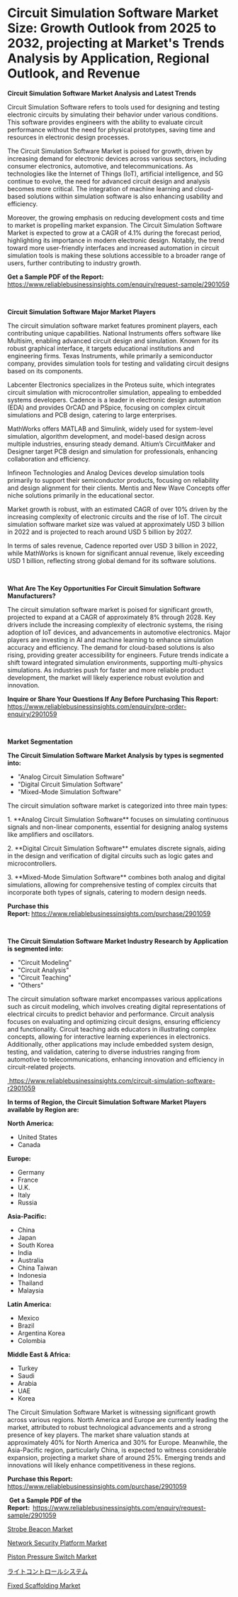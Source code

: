 <p><h1>Circuit Simulation Software Market Size: Growth Outlook from 2025 to 2032, projecting at Market's Trends Analysis by Application, Regional Outlook, and Revenue</h1></p><p><strong>Circuit Simulation Software Market Analysis and Latest Trends</strong></p>
<p><p>Circuit Simulation Software refers to tools used for designing and testing electronic circuits by simulating their behavior under various conditions. This software provides engineers with the ability to evaluate circuit performance without the need for physical prototypes, saving time and resources in electronic design processes. </p><p>The Circuit Simulation Software Market is poised for growth, driven by increasing demand for electronic devices across various sectors, including consumer electronics, automotive, and telecommunications. As technologies like the Internet of Things (IoT), artificial intelligence, and 5G continue to evolve, the need for advanced circuit design and analysis becomes more critical. The integration of machine learning and cloud-based solutions within simulation software is also enhancing usability and efficiency.</p><p>Moreover, the growing emphasis on reducing development costs and time to market is propelling market expansion. The Circuit Simulation Software Market is expected to grow at a CAGR of 4.1% during the forecast period, highlighting its importance in modern electronic design. Notably, the trend toward more user-friendly interfaces and increased automation in circuit simulation tools is making these solutions accessible to a broader range of users, further contributing to industry growth.</p></p>
<p><strong>Get a Sample PDF of the Report:&nbsp;</strong> <a href="https://www.reliablebusinessinsights.com/enquiry/request-sample/2901059?utm_campaign=101&utm_medium=2&utm_source=Github&utm_content=ia&utm_term=16032025&utm_id=circuit-simulation-software">https://www.reliablebusinessinsights.com/enquiry/request-sample/2901059</a></p>
<p>&nbsp;</p>
<p><strong>Circuit Simulation Software Major Market Players</strong></p>
<p><p>The circuit simulation software market features prominent players, each contributing unique capabilities. National Instruments offers software like Multisim, enabling advanced circuit design and simulation. Known for its robust graphical interface, it targets educational institutions and engineering firms. Texas Instruments, while primarily a semiconductor company, provides simulation tools for testing and validating circuit designs based on its components. </p><p>Labcenter Electronics specializes in the Proteus suite, which integrates circuit simulation with microcontroller simulation, appealing to embedded systems developers. Cadence is a leader in electronic design automation (EDA) and provides OrCAD and PSpice, focusing on complex circuit simulations and PCB design, catering to large enterprises.</p><p>MathWorks offers MATLAB and Simulink, widely used for system-level simulation, algorithm development, and model-based design across multiple industries, ensuring steady demand. Altium’s CircuitMaker and Designer target PCB design and simulation for professionals, enhancing collaboration and efficiency.</p><p>Infineon Technologies and Analog Devices develop simulation tools primarily to support their semiconductor products, focusing on reliability and design alignment for their clients. Mentis and New Wave Concepts offer niche solutions primarily in the educational sector.</p><p>Market growth is robust, with an estimated CAGR of over 10% driven by the increasing complexity of electronic circuits and the rise of IoT. The circuit simulation software market size was valued at approximately USD 3 billion in 2022 and is projected to reach around USD 5 billion by 2027.</p><p>In terms of sales revenue, Cadence reported over USD 3 billion in 2022, while MathWorks is known for significant annual revenue, likely exceeding USD 1 billion, reflecting strong global demand for its software solutions.</p></p>
<p>&nbsp;</p>
<p><strong>What Are The Key Opportunities For Circuit Simulation Software Manufacturers?</strong></p>
<p><p>The circuit simulation software market is poised for significant growth, projected to expand at a CAGR of approximately 8% through 2028. Key drivers include the increasing complexity of electronic systems, the rising adoption of IoT devices, and advancements in automotive electronics. Major players are investing in AI and machine learning to enhance simulation accuracy and efficiency. The demand for cloud-based solutions is also rising, providing greater accessibility for engineers. Future trends indicate a shift toward integrated simulation environments, supporting multi-physics simulations. As industries push for faster and more reliable product development, the market will likely experience robust evolution and innovation.</p></p>
<p><strong>Inquire or Share Your Questions If Any Before Purchasing This Report:</strong> <a href="https://www.reliablebusinessinsights.com/enquiry/pre-order-enquiry/2901059?utm_campaign=101&utm_medium=2&utm_source=Github&utm_content=ia&utm_term=16032025&utm_id=circuit-simulation-software">https://www.reliablebusinessinsights.com/enquiry/pre-order-enquiry/2901059</a></p>
<p>&nbsp;</p>
<p><strong>Market Segmentation</strong></p>
<p><strong>The Circuit Simulation Software Market Analysis by types is segmented into:</strong></p>
<p><ul><li>"Analog Circuit Simulation Software"</li><li>"Digital Circuit Simulation Software"</li><li>"Mixed-Mode Simulation Software"</li></ul></p>
<p><p>The circuit simulation software market is categorized into three main types: </p><p>1. **Analog Circuit Simulation Software** focuses on simulating continuous signals and non-linear components, essential for designing analog systems like amplifiers and oscillators. </p><p>2. **Digital Circuit Simulation Software** emulates discrete signals, aiding in the design and verification of digital circuits such as logic gates and microcontrollers. </p><p>3. **Mixed-Mode Simulation Software** combines both analog and digital simulations, allowing for comprehensive testing of complex circuits that incorporate both types of signals, catering to modern design needs.</p></p>
<p><strong>Purchase this Report:&nbsp;</strong><a href="https://www.reliablebusinessinsights.com/purchase/2901059?utm_campaign=101&utm_medium=2&utm_source=Github&utm_content=ia&utm_term=16032025&utm_id=circuit-simulation-software">https://www.reliablebusinessinsights.com/purchase/2901059</a></p>
<p>&nbsp;</p>
<p><strong>The Circuit Simulation Software Market Industry Research by Application is segmented into:</strong></p>
<p><ul><li>"Circuit Modeling"</li><li>"Circuit Analysis"</li><li>"Circuit Teaching"</li><li>"Others"</li></ul></p>
<p><p>The circuit simulation software market encompasses various applications such as circuit modeling, which involves creating digital representations of electrical circuits to predict behavior and performance. Circuit analysis focuses on evaluating and optimizing circuit designs, ensuring efficiency and functionality. Circuit teaching aids educators in illustrating complex concepts, allowing for interactive learning experiences in electronics. Additionally, other applications may include embedded system design, testing, and validation, catering to diverse industries ranging from automotive to telecommunications, enhancing innovation and efficiency in circuit-related projects.</p></p>
<p><a href="https://www.reliablebusinessinsights.com/circuit-simulation-software-r2901059?utm_campaign=101&utm_medium=2&utm_source=Github&utm_content=ia&utm_term=16032025&utm_id=circuit-simulation-software">&nbsp;https://www.reliablebusinessinsights.com/circuit-simulation-software-r2901059</a></p>
<p><strong>In terms of Region, the Circuit Simulation Software Market Players available by Region are:</strong></p>
<p>
    <p> <strong> North America: </strong>
        <ul>
            <li>United States</li>
            <li>Canada</li>
        </ul>
        </p> 
    <p> <strong> Europe: </strong>
        <ul>
            <li>Germany</li>
            <li>France</li>
            <li>U.K.</li>
            <li>Italy</li>
            <li>Russia</li>
        </ul>
        </p> 
    <p> <strong> Asia-Pacific: </strong>
        <ul>
            <li>China</li>
            <li>Japan</li>
            <li>South Korea</li>
            <li>India</li>
            <li>Australia</li>
            <li>China Taiwan</li>
            <li>Indonesia</li>
            <li>Thailand</li>
            <li>Malaysia</li>
        </ul>
        </p> 
    <p> <strong> Latin America: </strong>
        <ul>
            <li>Mexico</li>
            <li>Brazil</li>
            <li>Argentina Korea</li>
            <li>Colombia</li>
        </ul>
        </p> 
    <p> <strong> Middle East & Africa: </strong>
        <ul>
            <li>Turkey</li>
            <li>Saudi</li>
            <li>Arabia</li>
            <li>UAE</li>
            <li>Korea</li>
        </ul>
    </p>
    </p>
<p><p>The Circuit Simulation Software Market is witnessing significant growth across various regions. North America and Europe are currently leading the market, attributed to robust technological advancements and a strong presence of key players. The market share valuation stands at approximately 40% for North America and 30% for Europe. Meanwhile, the Asia-Pacific region, particularly China, is expected to witness considerable expansion, projecting a market share of around 25%. Emerging trends and innovations will likely enhance competitiveness in these regions.</p></p>
<p><strong>Purchase this Report: </strong><a href="https://www.reliablebusinessinsights.com/purchase/2901059?utm_campaign=101&utm_medium=2&utm_source=Github&utm_content=ia&utm_term=16032025&utm_id=circuit-simulation-software">https://www.reliablebusinessinsights.com/purchase/2901059</a></p>
<p>&nbsp;<strong>Get a Sample PDF of the Report:&nbsp;&nbsp;</strong><a href="https://www.reliablebusinessinsights.com/enquiry/request-sample/2901059?utm_campaign=101&utm_medium=2&utm_source=Github&utm_content=ia&utm_term=16032025&utm_id=circuit-simulation-software">https://www.reliablebusinessinsights.com/enquiry/request-sample/2901059</a></p>
<p><strong></strong></p>
<p><p><a href="https://github.com/messonmengen75/Market-Research-Report-List-1/blob/main/strobe-beacon-market.md?utm_campaign=101&utm_medium=2&utm_source=Github&utm_content=ia&utm_term=16032025&utm_id=circuit-simulation-software">Strobe Beacon Market</a></p><p><a href="https://github.com/djihencygnel74/Market-Research-Report-List-1/blob/main/network-security-platform-market.md?utm_campaign=101&utm_medium=2&utm_source=Github&utm_content=ia&utm_term=16032025&utm_id=circuit-simulation-software">Network Security Platform Market</a></p><p><a href="https://github.com/zymerivarrik6/Market-Research-Report-List-1/blob/main/piston-pressure-switch-market.md?utm_campaign=101&utm_medium=2&utm_source=Github&utm_content=ia&utm_term=16032025&utm_id=circuit-simulation-software">Piston Pressure Switch Market</a></p><p><a href="https://github.com/lababdou/Market-Research-Report-List-7/blob/main/253550045814.md?utm_campaign=101&utm_medium=2&utm_source=Github&utm_content=ia&utm_term=16032025&utm_id=circuit-simulation-software">ライトコントロールシステム</a></p><p><a href="https://github.com/saimntamiki/Market-Research-Report-List-1/blob/main/fixed-scaffolding-market.md?utm_campaign=101&utm_medium=2&utm_source=Github&utm_content=ia&utm_term=16032025&utm_id=circuit-simulation-software">Fixed Scaffolding Market</a></p></p>